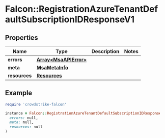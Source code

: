 # Falcon::RegistrationAzureTenantDefaultSubscriptionIDResponseV1

## Properties

| Name | Type | Description | Notes |
| ---- | ---- | ----------- | ----- |
| **errors** | [**Array&lt;MsaAPIError&gt;**](MsaAPIError.md) |  |  |
| **meta** | [**MsaMetaInfo**](MsaMetaInfo.md) |  |  |
| **resources** | [**Resources**](Resources.md) |  |  |

## Example

```ruby
require 'crowdstrike-falcon'

instance = Falcon::RegistrationAzureTenantDefaultSubscriptionIDResponseV1.new(
  errors: null,
  meta: null,
  resources: null
)
```

